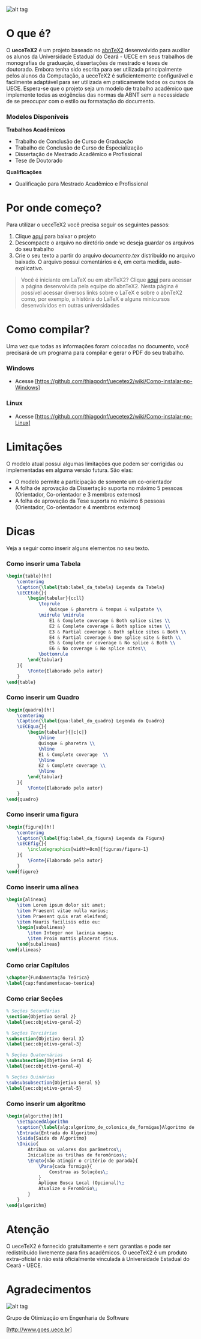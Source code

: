 ![alt tag](https://raw.githubusercontent.com/thiagodnf/uecetex2/master/figuras/uecetex2-logo.png)

# O que é?

O **ueceTeX2** é um projeto baseado no [abnTeX2] desenvolvido para auxiliar os alunos da Universidade Estadual do Ceará - UECE em seus trabalhos de monografias de graduação, dissertações de mestrado e teses de doutorado. Embora tenha sido escrita para ser utilizada principalmente pelos alunos da Computação, a ueceTeX2 é suficientemente configurável e facilmente adaptável para ser utilizada em praticamente todos os cursos da UECE. Espera-se que o projeto seja um modelo de trabalho acadêmico que implemente todas as exigências das normas da ABNT sem a necessidade de se preocupar com o estilo ou formatação do documento.

### Modelos Disponíveis

**Trabalhos Acadêmicos**

 - Trabalho de Conclusão de Curso de Graduação
 - Trabalho de Conclusão de Curso de Especialização
 - Dissertação de Mestrado Acadêmico e Profissional
 - Tese de Doutorado
 
**Qualificações**

 - Qualificação para Mestrado Acadêmico e Profissional

# Por onde começo?
Para utilizar o ueceTeX2 você precisa seguir os seguintes passos:

1. Clique [aqui](https://github.com/thiagodnf/uecetex2/archive/master.zip) para baixar o projeto
2. Descompacte o arquivo no diretório onde vc deseja guardar os arquivos do seu trabalho
3. Crie o seu texto a partir do arquivo *documento.tex* distribuído no arquivo baixado. O arquivo possui comentários e é, em certa medida, auto-explicativo.

> Você é iniciante em LaTeX ou em abnTeX2? Clique [aqui](https://code.google.com/p/abntex2/wiki/PorOndeComecar) para acessar a página desenvolvida pela equipe do abnTeX2. Nesta página é possível acessar diversos links sobre o LaTeX e sobre o abnTeX2 como, por exemplo, a história do LaTeX e alguns minicursos desenvolvidos em outras universidades

# Como compilar?

Uma vez que todas as informações foram colocadas no documento, você precisará de um programa para compilar e gerar o PDF do seu trabalho.

### Windows
 - Acesse [https://github.com/thiagodnf/uecetex2/wiki/Como-instalar-no-Windows] 
 
### Linux

 - Acesse [https://github.com/thiagodnf/uecetex2/wiki/Como-instalar-no-Linux] 
 
# Limitações
 
 O modelo atual possui algumas limitações que podem ser corrigidas ou implementadas em alguma versão futura. São elas:
 
  - O modelo permite a participação de somente um co-orientador
  - A folha de aprovação da Dissertação suporta no máximo 5 pessoas (Orientador, Co-orientador e 3 membros externos)
  - A folha de aprovação da Tese suporta no máximo 6 pessoas (Orientador, Co-orientador e 4 membros externos)
  
# Dicas
Veja a seguir como inserir alguns elementos no seu texto.

### Como inserir uma Tabela
```tex
\begin{table}[h!]	
	\centering
	\Caption{\label{tab:label_da_tabela} Legenda da Tabela}
	\UECEtab{}{
		\begin{tabular}{ccll}
			\toprule
	    		Quisque & pharetra & tempus & vulputate \\
			\midrule \midrule
				E1 & Complete coverage & Both splice sites \\
				E2 & Complete coverage & Both splice sites \\
				E3 & Partial coverage & Both splice sites & Both \\
				E4 & Partial coverage & One splice site & Both \\
				E5 & Complete or coverage & No splice & Both \\
				E6 & No coverage & No splice sites\\
			\bottomrule
		\end{tabular}
	}{
		\Fonte{Elaborado pelo autor}
    }
\end{table}
```

### Como inserir um Quadro
```tex
\begin{quadro}[h!]	
	\centering
	\Caption{\label{qua:label_do_quadro} Legenda do Quadro}
	\UECEqua{}{
		\begin{tabular}{|c|c|}
			\hline
			Quisque & pharetra \\
			\hline
			E1 & Complete coverage  \\
			\hline
			E2 & Complete coverage \\
			\hline
		\end{tabular}
	}{
		\Fonte{Elaborado pelo autor}
	}
\end{quadro}
```

### Como inserir uma figura
```tex
\begin{figure}[h!]
	\centering
	\Caption{\label{fig:label_da_figura} Legenda da Figura}	
	\UECEfig{}{
	    \includegraphics[width=8cm]{figuras/figura-1}
	}{
	    \Fonte{Elaborado pelo autor}
	}	
\end{figure}
```

### Como inserir uma alínea
```tex
\begin{alineas}
	\item Lorem ipsum dolor sit amet;
    \item Praesent vitae nulla varius;
	\item Praesent quis erat eleifend;
	\item Mauris facilisis odio eu:
	\begin{subalineas}
		\item Integer non lacinia magna;
		\item Proin mattis placerat risus.
	\end{subalineas}
\end{alineas}
```

### Como criar Capítulos
```tex
\chapter{Fundamentação Teórica}
\label{cap:fundamentacao-teorica}
```

### Como criar Seções
```tex
% Seções Secundárias
\section{Objetivo Geral 2}
\label{sec:objetivo-geral-2}

% Seções Terciárias
\subsection{Objetivo Geral 3}
\label{sec:objetivo-geral-3}

% Seções Quaternárias
\subsubsection{Objetivo Geral 4}
\label{sec:objetivo-geral-4}

% Seções Quinárias
\subsubsubsection{Objetivo Geral 5}
\label{sec:objetivo-geral-5}
```

### Como inserir um algoritmo
```tex
\begin{algorithm}[h!]
	\SetSpacedAlgorithm
	\caption{\label{alg:algoritmo_de_colonica_de_formigas}Algoritmo de Otimização por Colônia de Formiga}
	\Entrada{Entrada do Algoritmo}
	\Saida{Saida do Algoritmo}
	\Inicio{
		Atribua os valores dos parâmetros\;
		Inicialize as trilhas de feromônios\;
		\Enqto{não atingir o critério de parada}{
			\Para{cada formiga}{
				Construa as Soluções\;
			}
			Aplique Busca Local (Opcional)\;
			Atualize o Feromônio\;
		}	
	}
\end{algorithm}
```

# Atenção

O ueceTeX2 é fornecido gratuitamente e sem garantias e pode ser redistribuído livremente para fins acadêmicos. O ueceTeX2 é um produto extra-oficial e não está oficialmente vinculada à Universidade Estadual do Ceará - UECE.

# Agradecimentos

![alt tag](http://www.goes.uece.br/style/images/logo_goes.png)

Grupo de Otimização em Engenharia de Software

[http://www.goes.uece.br]

[Por Onde Comecar]:https://code.google.com/p/abntex2/wiki/PorOndeComecar
[http://www.goes.uece.br]:http://www.goes.uece.br
[abnTeX2]:https://code.google.com/p/abntex2/
[http://miktex.org/download]:http://miktex.org/download
[http://texstudio.sourceforge.net/]:http://texstudio.sourceforge.net/
